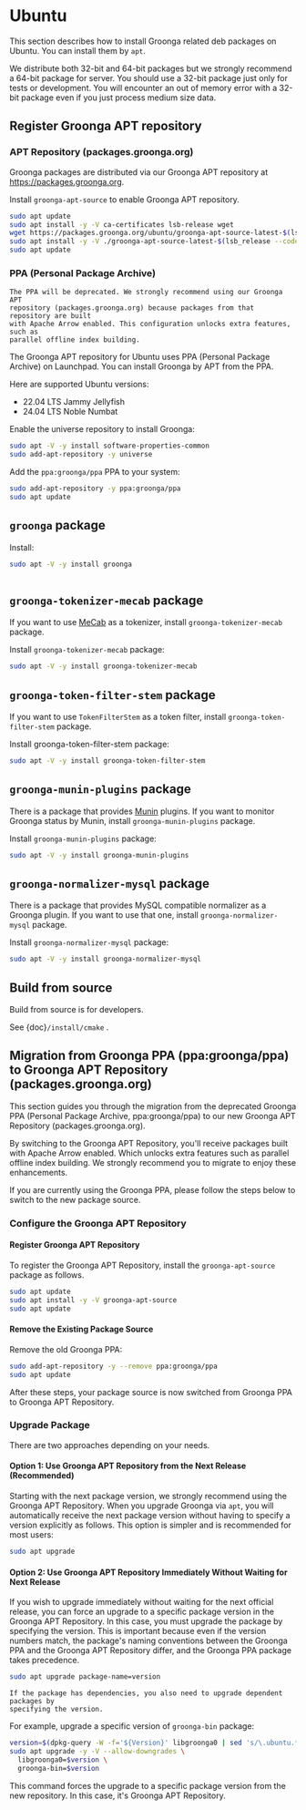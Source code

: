 # Ubuntu

This section describes how to install Groonga related deb packages on
Ubuntu. You can install them by `apt`.

We distribute both 32-bit and 64-bit packages but we strongly
recommend a 64-bit package for server. You should use a 32-bit package
just only for tests or development. You will encounter an out of
memory error with a 32-bit package even if you just process medium
size data.

## Register Groonga APT repository

### APT Repository (packages.groonga.org)

Groonga packages are distributed via our Groonga APT repository at
https://packages.groonga.org.

Install `groonga-apt-source` to enable Groonga APT repository.

```bash
sudo apt update
sudo apt install -y -V ca-certificates lsb-release wget
wget https://packages.groonga.org/ubuntu/groonga-apt-source-latest-$(lsb_release --codename --short).deb
sudo apt install -y -V ./groonga-apt-source-latest-$(lsb_release --codename --short).deb
sudo apt update
```

### PPA (Personal Package Archive)

```{note}
The PPA will be deprecated. We strongly recommend using our Groonga APT
repository (packages.groonga.org) because packages from that repository are built
with Apache Arrow enabled. This configuration unlocks extra features, such as
parallel offline index building.
```

The Groonga APT repository for Ubuntu uses PPA (Personal Package
Archive) on Launchpad. You can install Groonga by APT from the PPA.

Here are supported Ubuntu versions:

- 22.04 LTS Jammy Jellyfish
- 24.04 LTS Noble Numbat

Enable the universe repository to install Groonga:

```bash
sudo apt -V -y install software-properties-common
sudo add-apt-repository -y universe
```

Add the `ppa:groonga/ppa` PPA to your system:

```bash
sudo add-apt-repository -y ppa:groonga/ppa
sudo apt update
```

## `groonga` package

Install:

```bash
sudo apt -V -y install groonga
```

```{include} server-use.md

```

## `groonga-tokenizer-mecab` package

If you want to use [MeCab](https://taku910.github.io/mecab/) as a
tokenizer, install `groonga-tokenizer-mecab` package.

Install `groonga-tokenizer-mecab` package:

```bash
sudo apt -V -y install groonga-tokenizer-mecab
```

## `groonga-token-filter-stem` package

If you want to use `TokenFilterStem` as a token filter, install
`groonga-token-filter-stem` package.

Install groonga-token-filter-stem package:

```bash
sudo apt -V -y install groonga-token-filter-stem
```

## `groonga-munin-plugins` package

There is a package that provides [Munin](http://munin-monitoring.org/)
plugins. If you want to monitor Groonga status by Munin, install
`groonga-munin-plugins` package.

Install `groonga-munin-plugins` package:

```bash
sudo apt -V -y install groonga-munin-plugins
```

## `groonga-normalizer-mysql` package

There is a package that provides MySQL compatible normalizer as a
Groonga plugin. If you want to use that one, install
`groonga-normalizer-mysql` package.

Install `groonga-normalizer-mysql` package:

```bash
sudo apt -V -y install groonga-normalizer-mysql
```

## Build from source

Build from source is for developers.

See {doc}`/install/cmake` .

## Migration from Groonga PPA (ppa:groonga/ppa) to Groonga APT Repository (packages.groonga.org)

This section guides you through the migration from the deprecated Groonga PPA
(Personal Package Archive, ppa:groonga/ppa) to our new Groonga APT Repository
(packages.groonga.org).

By switching to the Groonga APT Repository, you'll receive packages built with
Apache Arrow enabled. Which unlocks extra features such as parallel offline
index building. We strongly recommend you to migrate to enjoy these enhancements.

If you are currently using the Groonga PPA, please follow the
steps below to switch to the new package source.

### Configure the Groonga APT Repository

#### Register Groonga APT Repository

To register the Groonga APT Repository, install the `groonga-apt-source` package
as follows.

```bash
sudo apt update
sudo apt install -y -V groonga-apt-source
sudo apt update
```

#### Remove the Existing Package Source

Remove the old Groonga PPA:

```bash
sudo add-apt-repository -y --remove ppa:groonga/ppa
sudo apt update
```

After these steps, your package source is now switched from Groonga PPA to
Groonga APT Repository.

### Upgrade Package

There are two approaches depending on your needs.

#### Option 1: Use Groonga APT Repository from the Next Release (Recommended)

Starting with the next package version, we strongly recommend using the Groonga
APT Repository. When you upgrade Groonga via `apt`, you will automatically receive
the next package version without having to specify a version explicitly as
follows. This option is simpler and is recommended for most users:

```bash
sudo apt upgrade
```

#### Option 2: Use Groonga APT Repository Immediately Without Waiting for Next Release

If you wish to upgrade immediately without waiting for the next official release,
you can force an upgrade to a specific package version in the Groonga APT
Repository. In this case, you must upgrade the package by specifying the version.
This is important because even if the version numbers match, the package's
naming conventions between the Groonga PPA and the Groonga APT Repository differ,
and the Groonga PPA package takes precedence.

```bash
sudo apt upgrade package-name=version
```

```{note}
If the package has dependencies, you also need to upgrade dependent packages by
specifying the version.
```

For example, upgrade a specific version of `groonga-bin` package:

```bash
version=$(dpkg-query -W -f='${Version}' libgroonga0 | sed 's/\.ubuntu.*$//') && \
sudo apt upgrade -y -V --allow-downgrades \
  libgroonga0=$version \
  groonga-bin=$version
```

This command forces the upgrade to a specific package version from the new
repository. In this case, it's Groonga APT Repository.
